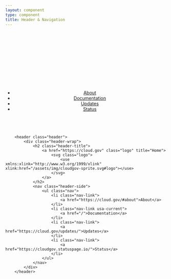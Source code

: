 ```yaml
---
layout: component
type: component
title: Header & Navigation
---
```


<header class="header">
	<div class="header-wrap">
		<h2 class="header-title">
		  <a href="https://cloud.gov" class="logo" title="Home">
		    <svg class="logo">
		      <use xmlns:xlink="http://www.w3.org/1999/xlink" xlink:href="/assets/img/cloudgov-sprite.svg#logo"></use>
		    </svg>
		  </a>
		</h2>
    <nav class="header-side">
      <ul class="nav">
        <li class="nav-link">
          <a href="https://cloud.gov/#about">About</a>
        </li>
        <li class="nav-link usa-current">
          <a href="/">Documentation</a>
        </li>
        <li class="nav-link">
          <a href="https://cloud.gov/updates/">Updates</a>
        </li>
        <li class="nav-link">
          <a href="https://cloudgov.statuspage.io/">Status</a>
        </li>
      </ul>
    </nav>
  </div>
</header>

<pre>
	<code>
	&lt;header class="header">
		&lt;div class="header-wrap">
			&lt;h2 class="header-title">
				&lt;a href="https://cloud.gov" class="logo" title="Home">
					&lt;svg class="logo">
						&lt;use xmlns:xlink="http://www.w3.org/1999/xlink" xlink:href="/assets/img/cloudgov-sprite.svg#logo">&lt;/use>
					&lt;/svg>
				&lt;/a>
			&lt;/h2>
			&lt;nav class="header-side">
				&lt;ul class="nav">
					&lt;li class="nav-link">
						&lt;a href="https://cloud.gov/#about">About&lt;/a>
					&lt;/li>
					&lt;li class="nav-link usa-current">
						&lt;a href="/">Documentation&lt;/a>
					&lt;/li>
					&lt;li class="nav-link">
						&lt;a href="https://cloud.gov/updates/">Updates&lt;/a>
					&lt;/li>
					&lt;li class="nav-link">
						&lt;a href="https://cloudgov.statuspage.io/">Status&lt;/a>
					&lt;/li>
				&lt;/ul>
			&lt;/nav>
		&lt;/div>
	&lt;/header>
	</code>
</pre>
